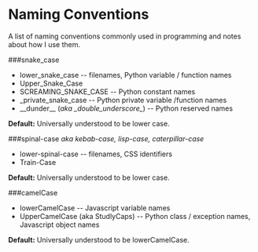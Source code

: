 Naming Conventions
==================

A list of naming conventions commonly used in programming and notes about how I use them.

###snake_case
* lower_snake_case -- filenames, Python variable / function names
* Upper_Snake_Case
* SCREAMING_SNAKE_CASE -- Python constant names
* _private_snake_case -- Python private variable /function names
* \_\_dunder\_\_ (*aka \__double_underscore\__*) -- Python reserved names

**Default:** Universally understood to be lower case.
 
###spinal-case
*aka kebab-case, lisp-case, caterpillar-case*
* lower-spinal-case -- filenames, CSS identifiers
* Train-Case

**Default:** Universally understood to be lower case.
 
###camelCase
* lowerCamelCase -- Javascript variable names
* UpperCamelCase (aka StudlyCaps) -- Python class / exception names, Javascript object names

**Default:** Universally understood to be lowerCamelCase.
